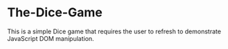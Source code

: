 # The-Dice-Game
This is a simple Dice game that requires the user to refresh to demonstrate JavaScript DOM manipulation.
